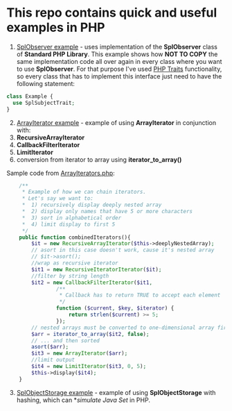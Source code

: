 # This repo contains quick and useful examples in PHP
1. [SplObserver example](SplObserver/Subject.php) - uses implementation of the **SplObserver** class of **Standard PHP Library**.
This example shows how **NOT TO COPY** the same implementation code all over again in every class where you want to use **SplObserver**.
For that purpose I've used [PHP Traits](http://php.net/manual/en/language.oop5.traits.php) functionality, so every class that has to implement this interface just need to have the following statement: 
```php
class Example {
  use SplSubjectTrait;
}
```
2. [ArrayIterator example](SplIterators/ArrayIterators.php) - example of using **ArrayIterator** in conjunction with:
  1. **RecursiveArrayIterator**
  2. **CallbackFilterIterator**
  3. **LimitIterator**
  4. conversion from iterator to array using **iterator_to_array()**

Sample code from [ArrayIterators.php](SplIterators/ArrayIterators.php):
```php 
    /**
     * Example of how we can chain iterators.
     * Let's say we want to: 
     *  1) recursively display deeply nested array
     *  2) display only names that have 5 or more characters
     *  3) sort in alphabetical order
     *  4) limit display to first 5
     */
    public function combinedIterators(){
        $it = new RecursiveArrayIterator($this->deeplyNestedArray);
        // asort in this case doesn't work, cause it's nested array
        // $it->asort();
        //wrap as recursive iterator
        $it1 = new RecursiveIteratorIterator($it);
        //filter by string length
        $it2 = new CallbackFilterIterator($it1, 
                /** 
                 * Callback has to return TRUE to accept each element
                 */
                function ($current, $key, $iterator) {
                    return strlen($current) >= 5;
                });
        // nested arrays must be converted to one-dimensional array first
        $arr = iterator_to_array($it2, false);
        // ... and then sorted
        asort($arr);
        $it3 = new ArrayIterator($arr);
        //limit output
        $it4 = new LimitIterator($it3, 0, 5);
        $this->display($it4);
    }
```
3. [SplObjectStorage example](SplObjectStorage/SplObjectStorageExample.php) - example of using **SplObjectStorage** with hashing, which can **simulate Java Set* in PHP.
